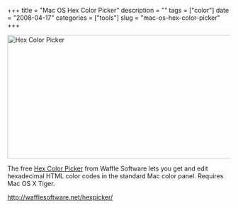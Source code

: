 +++
title = "Mac OS Hex Color Picker"
description = ""
tags = ["color"]
date = "2008-04-17"
categories = ["tools"]
slug = "mac-os-hex-color-picker"
+++


<p><a href="http://wafflesoftware.net/hexpicker/" title="Hex Color Picker by jibbajabba, on Flickr"><img src="http://farm4.static.flickr.com/3047/2421400845_3ae345125a_o.png" width="640" height="279" alt="Hex Color Picker" class="notebook-image" /></a></p>
<p>The free <a href="http://wafflesoftware.net/hexpicker/">Hex Color Picker</a> from Waffle Software lets you get and edit hexadecimal HTML color codes in the standard Mac color panel. Requires Mac OS X Tiger.</p>
  
<p><a href="http://wafflesoftware.net/hexpicker/">http://wafflesoftware.net/hexpicker/</a></p>
      
